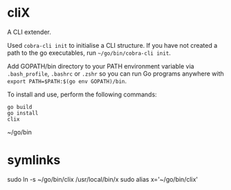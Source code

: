# cliX
A CLI extender.

Used `cobra-cli init` to initialise a CLI structure. If you have not created a path to the go executables, run `~/go/bin/cobra-cli init`.


Add GOPATH/bin directory to your PATH environment variable via `.bash_profile`, `.bashrc` or `.zshr` so you can run Go programs anywhere with `export PATH=$PATH:$(go env GOPATH)/bin`.

To install and use, perform the following commands:
```
go build
go install
clix
```

~/go/bin


# symlinks

sudo ln -s ~/go/bin/clix /usr/local/bin/x
sudo alias x='~/go/bin/clix'